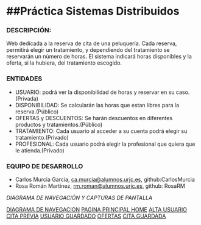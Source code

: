 ##Práctica Sistemas Distribuidos
=

### DESCRIPCIÓN:
Web dedicada a la reserva de cita de una peluquería. Cada reserva, permitirá elegir un tratamiento, y dependiendo del tratamiento se reservarán un número de horas. El sistema indicará horas disponibles y la oferta, si la hubiera, del tratamiento escogido.


### ENTIDADES
- USUARIO: podrá ver la disponibilidad de horas y reservar en su caso.(Privada)
- DISPONIBILIDAD: Se calcularán las horas que estan libres para la reserva.(Público)
- OFERTAS y DESCUENTOS: Se harán descuentos en diferentes productos y tratamientos.(Público)
- TRATAMIENTO: Cada usuario al acceder a su cuenta podrá elegir su tratamiento.(Privado)
- PROFESIONAL: Cada usuario podrá elegir la profesional que quiera que le atienda.(Privado)


### EQUIPO DE DESARROLLO
- Carlos Murcia García, ca.murcia@alumnos.urjc.es, github:CarlosMurcia
- Rosa Román Martínez, rm.roman@alumnos.urjc.es, github: RosaRM

_DIAGRAMA DE NAVEGACIÓN Y CAPTURAS DE PANTALLA_

[DIAGRAMA DE NAVEGACION](https://github.com/CarlosMurcia/Sistemas-Distribuidos/blob/master/Img%20fase%202/DiagramaNavegacion.png)
[PAGINA PRINCIPAL HOME](https://github.com/RosaRM/Sistemas-Distribuidos/blob/master/Img%20fase%202/Home.png)
[ALTA USUARIO](https://github.com/RosaRM/Sistemas-Distribuidos/blob/master/Img%20fase%202/alta%20usuario.png)
[CITA PREVIA](https://github.com/RosaRM/Sistemas-Distribuidos/blob/master/Img%20fase%202/calendario.png)
[USUARIO GUARDADO](https://github.com/RosaRM/Sistemas-Distribuidos/blob/master/Img%20fase%202/exito%20alta.png)
[OFERTAS](https://github.com/RosaRM/Sistemas-Distribuidos/blob/master/Img%20fase%202/ofertas.png)
[CITA GUARDADA](https://github.com/RosaRM/Sistemas-Distribuidos/blob/master/Img%20fase%202/reserva%20de%20cita.png)
